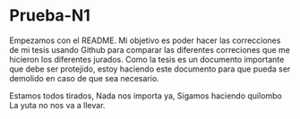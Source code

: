 # Prueba-N1

Empezamos con el README. Mi objetivo es poder hacer las correcciones de mi tesis usando Github para comparar las diferentes correciones que me hicieron los diferentes jurados. Como la tesis es un documento importante que debe ser protejido, estoy haciendo este documento para que pueda ser demolido en caso de que sea necesario.


Estamos todos tirados, 
Nada nos importa ya, 
Sigamos haciendo quilombo
La yuta no nos va a llevar.